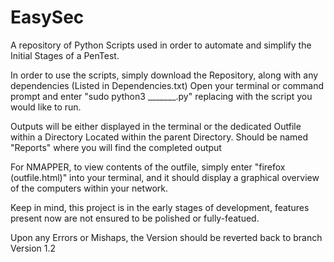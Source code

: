 # EasySec
A repository of Python Scripts used in order to automate and simplify the Initial Stages of a PenTest. 


In order to use the scripts, simply download the Repository, along with any dependencies (Listed in Dependencies.txt)
Open your terminal or command prompt and enter "sudo python3 _______.py" replacing with the script you would like to run. 

Outputs will be either displayed in the terminal or the dedicated Outfile within a Directory Located within the parent Directory. Should be named "Reports" where you will find the completed output

For NMAPPER, to view contents of the outfile, simply enter "firefox (outfile.html)" into your terminal, and it should display a graphical overview of the computers within your network. 

Keep in mind, this project is in the early stages of development, features present now are not ensured to be polished or fully-featued. 

Upon any Errors or Mishaps, the Version should be reverted back to branch Version 1.2
